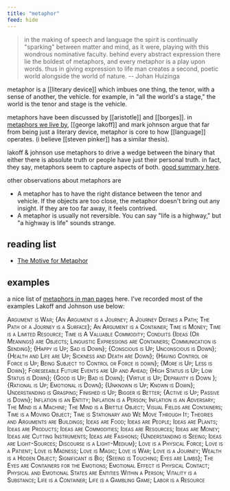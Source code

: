 ```yaml
---
title: "metaphor"
feed: hide
---
```


> in the making of speech and language the spirit is continually "sparking" between matter and mind, as it were, playing with this wondrous nominative faculty. behind every abstract expression there lie the boldest of metaphors, and every metaphor is a play upon words. thus in giving expression to life man creates a second, poetic world alongside the world of nature. -- Johan Huizinga

metaphor is a [[literary device]] which imbues one thing, the tenor, with a sense of another, the vehicle. for example, in "all the world's a stage," the world is the tenor and stage is the vehicle. 

metaphors have been discussed by [[aristotle]] and [[borges]]. in [metaphors we live by](https://www.worldcat.org/title/metaphors-we-live-by/oclc/1050036394&referer=brief_results), [[george lakoff]] and mark johnson argue that far from being just a literary device, metaphor is core to how [[language]] operates. (i believe [[steven pinker]] has a similar thesis).

lakoff & johnson use metaphors to drive a wedge between the binary that either there is absolute truth or people have just their personal truth. in fact, they say, metaphors seem to capture aspects of both. [good summary here](http://www.yorku.ca/hjackman/Teaching/Toledo/3060/lakoff5.html). 

other observations about metaphors are
* A metaphor has to have the right distance between the tenor and vehicle. If the objects are too close, the metaphor doesn't bring out any insight. If they are too far away, it feels contrived.
* A metaphor is usually not reversible. You can say "life is a highway," but "a highway is life" sounds strange.

## reading list

- [The Motive for Metaphor](https://www.youtube.com/watch?v=K1WhOICr1bE)


## examples

a nice list of [metaphors in man pages](https://jvns.ca/blog/2020/05/08/metaphors-in-man-pages/) here. I've recorded most of the examples Lakoff and Johnson use below:

<p style="font-variant:small-caps;display:inline">Argument is War; {An Argument is a Journey; A Journey Defines a Path; The Path of a Journey is a Surface}; An Argument is a Container; Time is Money; Time is a Limited Resource; Time is A Valuable Commodity; Conduits {Ideas (Or Meanings) are Objects; Linguistic Expressions are Containers; Communication is Sending}; {Happy is Up; Sad is Down}; {Conscious is Up; Unconscious is Down}; {Health and Life are Up; Sickness and Death are Down}; {Having Control or Force is Up; Being Subject to Control or Force is down}; {More is Up; Less is Down}; Foreseeable Future Events are Up and Ahead; {High Status is Up; Low Status is Down}; {Good is Up; Bad is Down}; {Virtue is Up; Depravity is Down }; {Rational is Up; Emotional is Down}; {Unknown is Up; Known is Down}; Understanding is Grasping; Finished is Up; Bigger is Better; {Active is Up; Passive is Down}; Inflation is an Entity; Inflation is a Person; Inflation is an Adversary; The Mind is a Machine; The Mind is a Brittle Object; Visual Fields are Containers; Time is a Moving Object; Time is Stationary and We Move Through It; Theories and Arguments are Buildings; Ideas are Food; Ideas are People; Ideas are Plants; Ideas are Products; Ideas are Commodities; Ideas are Resources; Ideas are Money; Ideas are Cutting Instruments; Ideas are Fashions; {Understanding is Seeing; Ideas are Light-Sources; Discourse is a Light-Medium}; Love is a Physical Force; Love is a Patient; Love is Madness; Love is Magic; Love is War; Love is a Journey; Wealth is a Hidden Object; Significant is Big; {Seeing is Touching; Eyes are Limbs}; The Eyes are Containers for the Emotions; Emotional Effect is Physical Contact; Physical and Emotional States are Entities Within a Person; Vitality is a Substance; Life is a Container; Life is a Gambling Game; Labor is a Resource</p>
 